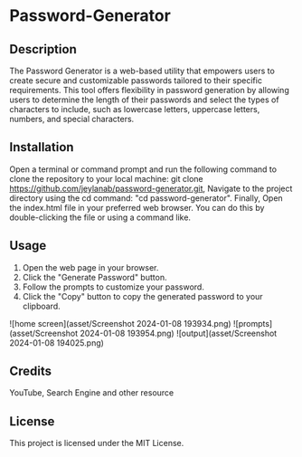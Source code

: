 # Password-Generator

## Description
The Password Generator is a web-based utility that empowers users to create secure and customizable passwords tailored to their specific requirements. This tool offers flexibility in password generation by allowing users to determine the length of their passwords and select the types of characters to include, such as lowercase letters, uppercase letters, numbers, and special characters.

## Installation
Open a terminal or command prompt and run the following command to clone the repository to your local machine: git clone https://github.com/jeylanab/password-generator.git,
Navigate to the project directory using the cd command:  "cd password-generator".
Finally, Open the index.html file in your preferred web browser. You can do this by double-clicking the file or using a command like.



## Usage
1) Open the web page in your browser.
2) Click the "Generate Password" button.
3) Follow the prompts to customize your password.
4) Click the "Copy" button to copy the generated password to your clipboard.

![home screen](asset/Screenshot 2024-01-08 193934.png)
![prompts](asset/Screenshot 2024-01-08 193954.png)
![output](asset/Screenshot 2024-01-08 194025.png)


## Credits
YouTube, Search Engine and other resource

## License
This project is licensed under the MIT License.
